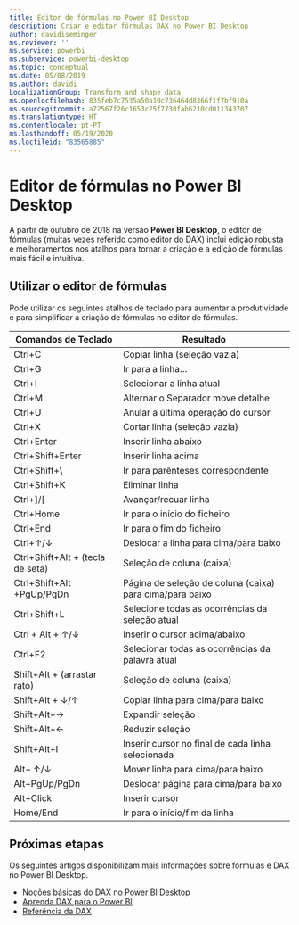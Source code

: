 ```yaml
---
title: Editor de fórmulas no Power BI Desktop
description: Criar e editar fórmulas DAX no Power BI Desktop
author: davidiseminger
ms.reviewer: ''
ms.service: powerbi
ms.subservice: powerbi-desktop
ms.topic: conceptual
ms.date: 05/08/2019
ms.author: davidi
LocalizationGroup: Transform and shape data
ms.openlocfilehash: 835feb7c7535a50a10c736464d8366f1f7bf910a
ms.sourcegitcommit: a72567f26c1653c25f7730fab6210cd011343707
ms.translationtype: HT
ms.contentlocale: pt-PT
ms.lasthandoff: 05/19/2020
ms.locfileid: "83565885"
---
```

# <a name="formula-editor-in-power-bi-desktop"></a>Editor de fórmulas no Power BI Desktop

A partir de outubro de 2018 na versão **Power BI Desktop**, o editor de fórmulas (muitas vezes referido como editor do DAX) inclui edição robusta e melhoramentos nos atalhos para tornar a criação e a edição de fórmulas mais fácil e intuitiva. 

## <a name="using-the-formula-editor"></a>Utilizar o editor de fórmulas

Pode utilizar os seguintes atalhos de teclado para aumentar a produtividade e para simplificar a criação de fórmulas no editor de fórmulas.


|Comandos de Teclado  |Resultado  |
|---------|---------|
|Ctrl+C  | Copiar linha (seleção vazia) |
|Ctrl+G  |Ir para a linha… |
|Ctrl+I  |Selecionar a linha atual  |
|Ctrl+M  |Alternar o Separador move detalhe |
|Ctrl+U  |Anular a última operação do cursor  |
|Ctrl+X   | Cortar linha (seleção vazia) |
|Ctrl+Enter  |Inserir linha abaixo  |
|Ctrl+Shift+Enter  |Inserir linha acima  |
|Ctrl+Shift+\  |Ir para parênteses correspondente  |
|Ctrl+Shift+K  |Eliminar linha  |
|Ctrl+]/[  |Avançar/recuar linha  |
|Ctrl+Home  |Ir para o início do ficheiro  |
|Ctrl+End  |Ir para o fim do ficheiro  |
|Ctrl+↑/↓   |Deslocar a linha para cima/para baixo  |
|Ctrl+Shift+Alt + (tecla de seta)  |Seleção de coluna (caixa)  |
|Ctrl+Shift+Alt +PgUp/PgDn  |Página de seleção de coluna (caixa) para cima/para baixo |
|Ctrl+Shift+L  |Selecione todas as ocorrências da seleção atual |
|Ctrl + Alt + ↑/↓  |Inserir o cursor acima/abaixo  |
|Ctrl+F2  |Selecionar todas as ocorrências da palavra atual | 
|Shift+Alt + (arrastar rato) |Seleção de coluna (caixa)  |
|Shift+Alt + ↓/↑  |Copiar linha para cima/para baixo  |
|Shift+Alt+→  |Expandir seleção  |
|Shift+Alt+←  |Reduzir seleção |
|Shift+Alt+I  |Inserir cursor no final de cada linha selecionada |
|Alt+ ↑/↓  | Mover linha para cima/para baixo |
|Alt+PgUp/PgDn  |Deslocar página para cima/para baixo  |
|Alt+Click  |Inserir cursor  |
|Home/End  |Ir para o início/fim da linha  |

## <a name="next-steps"></a>Próximas etapas

Os seguintes artigos disponibilizam mais informações sobre fórmulas e DAX no Power BI Desktop.

* [Noções básicas do DAX no Power BI Desktop](desktop-quickstart-learn-dax-basics.md)
* [Aprenda DAX para o Power BI](https://docs.microsoft.com/power-bi/guided-learning/introductiontodax?tutorial-step=1)
* [Referência da DAX](/dax/)
